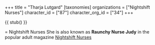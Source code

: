 +++
title = "Tharja Lutgard"
[taxonomies]
organizations = ["Nightshift Nurses"]
character_id = ["87"]
character_org_id = ["34"]
+++

{{ stub() }}

= Nightshift Nurses
She is also known as **Raunchy Nurse Judy** in the popular adult magazine [Nightshift Nurses](@/organizations/nightshift-nurses.md)
